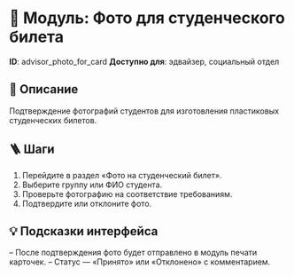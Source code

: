 # 📘 Модуль: Фото для студенческого билета
**ID**: advisor_photo_for_card
**Доступно для**: эдвайзер, социальный отдел

## 📝 Описание
Подтверждение фотографий студентов для изготовления пластиковых студенческих билетов.

## 🪜 Шаги
1. Перейдите в раздел «Фото на студенческий билет».
2. Выберите группу или ФИО студента.
3. Проверьте фотографию на соответствие требованиям.
4. Подтвердите или отклоните фото.

## 💡 Подсказки интерфейса
– После подтверждения фото будет отправлено в модуль печати карточек.
– Статус — «Принято» или «Отклонено» с комментарием.
